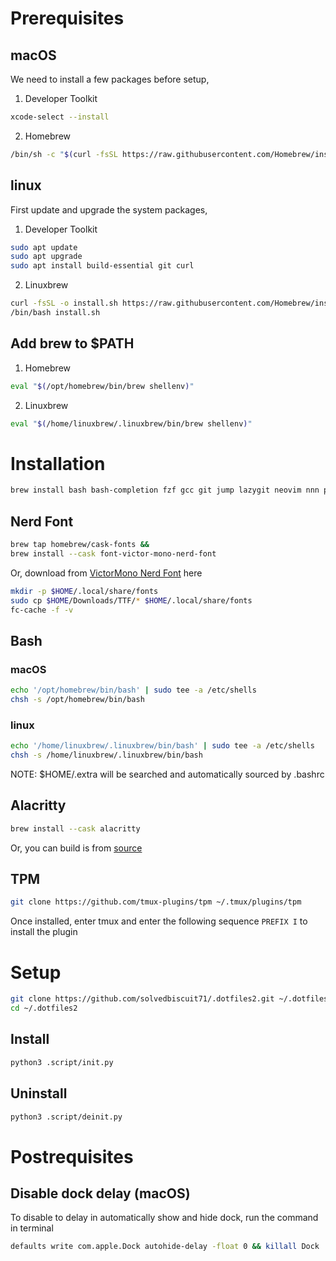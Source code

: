 # Prerequisites

## macOS

We need to install a few packages before setup,
1. Developer Toolkit
```sh
xcode-select --install
```

2. Homebrew
```sh
/bin/sh -c "$(curl -fsSL https://raw.githubusercontent.com/Homebrew/install/HEAD/install.sh)"
```

## linux

First update and upgrade the system packages,
1. Developer Toolkit
```sh
sudo apt update
sudo apt upgrade
sudo apt install build-essential git curl
```

2. Linuxbrew
```sh
curl -fsSL -o install.sh https://raw.githubusercontent.com/Homebrew/install/HEAD/install.sh
/bin/bash install.sh
```

## Add brew to $PATH

1. Homebrew
```sh
eval "$(/opt/homebrew/bin/brew shellenv)"
```

2. Linuxbrew
```sh
eval "$(/home/linuxbrew/.linuxbrew/bin/brew shellenv)"
```

# Installation

```sh
brew install bash bash-completion fzf gcc git jump lazygit neovim nnn python3 tmux
```

## Nerd Font

```sh
brew tap homebrew/cask-fonts &&
brew install --cask font-victor-mono-nerd-font
```

Or, download from [VictorMono Nerd Font](https://github.com/ryanoasis/nerd-fonts/releases/download/v3.0.2/VictorMono.zip) here
```sh
mkdir -p $HOME/.local/share/fonts
sudo cp $HOME/Downloads/TTF/* $HOME/.local/share/fonts
fc-cache -f -v
```

## Bash

### macOS
```sh
echo '/opt/homebrew/bin/bash' | sudo tee -a /etc/shells
chsh -s /opt/homebrew/bin/bash
```

### linux
```sh
echo '/home/linuxbrew/.linuxbrew/bin/bash' | sudo tee -a /etc/shells
chsh -s /home/linuxbrew/.linuxbrew/bin/bash
```

NOTE: $HOME/.extra will be searched and automatically sourced by .bashrc

## Alacritty

```sh
brew install --cask alacritty
```

Or, you can build is from [source](https://github.com/alacritty/alacritty/blob/master/INSTALL.md)

## TPM

```sh
git clone https://github.com/tmux-plugins/tpm ~/.tmux/plugins/tpm
```

Once installed, enter tmux and enter the following sequence `PREFIX I` to install the plugin

# Setup

```sh
git clone https://github.com/solvedbiscuit71/.dotfiles2.git ~/.dotfiles2
cd ~/.dotfiles2
```

## Install
```sh
python3 .script/init.py
```

## Uninstall
```sh
python3 .script/deinit.py
```

# Postrequisites

## Disable dock delay (macOS)

To disable to delay in automatically show and hide dock, run the command in terminal
```sh
defaults write com.apple.Dock autohide-delay -float 0 && killall Dock
```

